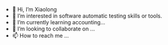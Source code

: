 - 👋 Hi, I’m Xiaolong
- 👀 I’m interested in software automatic testing skills or tools.
- 🌱 I’m currently learning accounting...
- 💞️ I’m looking to collaborate on ...
- 📫 How to reach me ...

<!---
XiaoXiaolong95/XiaoXiaolong95 is a ✨ special ✨ repository because its `README.md` (this file) appears on your GitHub profile.
You can click the Preview link to take a look at your changes.
--->

